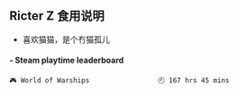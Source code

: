 ## Ricter Z 食用说明
- 喜欢猫猫，是个冇猫孤儿

<!-- steam-box start -->
#### - Steam playtime leaderboard
```text
🎮 World of Warships                 🕘 167 hrs 45 mins
```
<!-- Powered by https://github.com/YouEclipse/steam-box . -->
<!-- steam-box end -->
